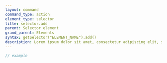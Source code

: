 ```yaml
---
layout: command
command_type: action
element_type: selector
title: selector.add
parent: Selector element
grand_parent: Elements
syntax: getSelector("ELEMENT_NAME").add()
description: Lorem ipsum dolor sit amet, consectetur adipiscing elit, sed do eiusmod tempor incididunt ut labore et dolore magna aliqua. Ut enim ad minim veniam, quis nostrud exercitation ullamco laboris nisi ut aliquip ex ea commodo consequat.
---
```


```javascript
// example
```